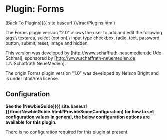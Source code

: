 # Plugin: Forms

[Back To Plugins]({{ site.baseurl }}/trac/Plugins.html)

The Forms plugin version "2.0" allows the user to add and edit the following tags:\\
textarea, select (option),\\ 
input type checkbox, radio, text, password, button, submit, reset, image and hidden.

This version was developed by [http://www.schaffrath-neuemedien.de Udo Schmal], sponsored by [http://www.schaffrath-neuemedien.de L.N.Schaffrath NeueMedien].

The origin Forms plugin version "1.0" was developed by Nelson Bright and is under htmlArea license.

## Configuration

**See the [NewbieGuide]({{ site.baseurl }}/trac/NewbieGuide.html#ProvideSomeConfiguration) for how to set configuration values in general, the below configuration options are available for this plugin.**

There is no configuration required for this plugin at present.
